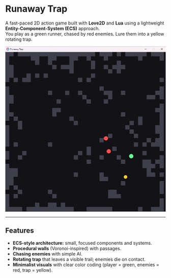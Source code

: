 # Runaway Trap 
A fast-paced 2D action game built with **Love2D** and **Lua** using a lightweight **Entity-Component-System (ECS)** approach.  
You play as a green runner, chased by red enemies. Lure them into a yellow rotating trap. 

![Gameplay](src/images/screenshot.jpg)

---

## Features
- **ECS-style architecture:** small, focused components and systems.
- **Procedural walls** (Voronoi-inspired) with passages.
- **Chasing enemies** with simple AI.
- **Rotating trap** that leaves a visible trail; enemies die on contact.
- **Minimalist visuals** with clear color coding (player = green, enemies = red, trap = yellow).
